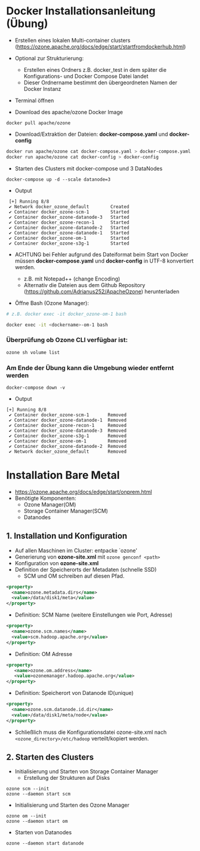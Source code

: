 # Docker Installationsanleitung (Übung)
- Erstellen eines lokalen Multi-container clusters (https://ozone.apache.org/docs/edge/start/startfromdockerhub.html)

- Optional zur Strukturierung: 
	- Erstellen eines Ordners z.B. docker_test in dem später die Konfigurations- und Docker Compose Datei landet 
	- Dieser Ordnername bestimmt den übergeordneten Namen der Docker Instanz

- Terminal öffnen
- Download des apache/ozone Docker Image
```shell
docker pull apache/ozone
```
- Download/Extraktion der Dateien:  **docker-compose.yaml** und **docker-config**
```bash
docker run apache/ozone cat docker-compose.yaml > docker-compose.yaml
docker run apache/ozone cat docker-config > docker-config
```
- Starten des Clusters mit docker-compose und 3 DataNodes
```shell
docker-compose up -d --scale datanode=3
```
- Output
```shell
 [+] Running 8/8
 ✔ Network docker_ozone_default        Created
 ✔ Container docker_ozone-scm-1        Started
 ✔ Container docker_ozone-datanode-3   Started
 ✔ Container docker_ozone-recon-1      Started
 ✔ Container docker_ozone-datanode-2   Started
 ✔ Container docker_ozone-datanode-1   Started
 ✔ Container docker_ozone-om-1         Started
 ✔ Container docker_ozone-s3g-1        Started 
```

- ACHTUNG bei Fehler aufgrund des Dateiformat beim Start von Docker müssen **docker-compose.yaml** und **docker-config** in UTF-8 konvertiert werden. 
	- z.B. mit Notepad++ (change Encoding)
	- Alternativ die Dateien aus dem Github Repository (https://github.com/Adrianus252/ApacheOzone) herunterladen

- Öffne Bash (Ozone Manager):
```bash
# z.B. docker exec -it docker_ozone-om-1 bash
```

```bash
docker exec -it <dockername>-om-1 bash
```
### Überprüfung ob Ozone CLI verfügbar ist: 

```bash
ozone sh volume list
```
### Am Ende der Übung kann die Umgebung wieder entfernt werden
```shell
docker-compose down -v
```
- Output
```shell
[+] Running 8/8
 ✔ Container docker_ozone-scm-1       Removed 
 ✔ Container docker_ozone-datanode-1  Removed
 ✔ Container docker_ozone-recon-1     Removed  
 ✔ Container docker_ozone-datanode-3  Removed
 ✔ Container docker_ozone-s3g-1       Removed
 ✔ Container docker_ozone-om-1        Removed
 ✔ Container docker_ozone-datanode-2  Removed
 ✔ Network docker_ozone_default       Removed
```

# Installation Bare Metal 
- https://ozone.apache.org/docs/edge/start/onprem.html
- Benötigte Komponenten: 
	- Ozone Manager(OM)
	- Storage Container Manager(SCM)
	- Datanodes
## 1. Installation und Konfiguration
- Auf allen Maschinen im Cluster: entpacke `ozone<version>'
- Generierung von **ozone-site.xml** mit `ozone genconf <path>`
- Konfiguration von **ozone-site.xml**
- Definition der Speicherorts der Metadaten (schnelle SSD)
	- SCM und OM schreiben auf diesen Pfad.
```XML
<property>
  <name>ozone.metadata.dirs</name>
  <value>/data/disk1/meta</value>
</property>
```
- Definition: SCM Name (weitere Einstellungen wie Port, Adresse)
```xml
<property>
  <name>ozone.scm.names</name>
  <value>scm.hadoop.apache.org</value>
</property>
```
- Definition: OM Adresse
```xml
<property>
   <name>ozone.om.address</name>
   <value>ozonemanager.hadoop.apache.org</value>
</property>
```
- Definition: Speicherort von Datanode ID(unique)
```xml
<property>
  <name>ozone.scm.datanode.id.dir</name>
  <value>/data/disk1/meta/node</value>
</property>
```
- Schließlich muss die Konfigurationsdatei ozone-site.xml nach `<ozone_directory>/etc/hadoop` verteilt/kopiert werden.
## 2. Starten des Clusters
- Initialisierung und Starten von Storage Container Manager
	- Erstellung der Strukturen auf Disks
```shell
ozone scm --init
ozone --daemon start scm
```
- Initialisierung und Starten des Ozone Manager
```shell
ozone om --init
ozone --daemon start om
```
- Starten von Datanodes
```shell
ozone --daemon start datanode
```

